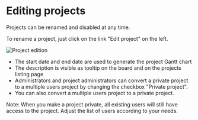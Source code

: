 Editing projects
================

Projects can be renamed and disabled at any time.

To rename a project, just click on the link "Edit project" on the left.

![Project edition](http://kanboard.net/screenshots/documentation/project-edition.png)

- The start date and end date are used to generate the project Gantt chart
- The description is visible as tooltip on the board and on the projects listing page
- Administrators and project administrators can convert a private project to a multiple users project by changing the checkbox "Private project".
- You can also convert a multiple users project to a private project.

Note: When you make a project private, all existing users will still have access to the project. Adjust the list of users according to your needs.

